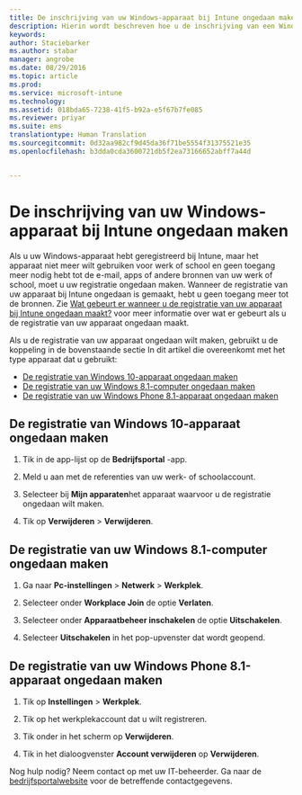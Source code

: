 ```yaml
---
title: De inschrijving van uw Windows-apparaat bij Intune ongedaan maken | Microsoft Intune
description: Hierin wordt beschreven hoe u de inschrijving van een Windows-apparaat bij Intune ongedaan kunt maken
keywords: 
author: Staciebarker
ms.author: stabar
manager: angrobe
ms.date: 08/29/2016
ms.topic: article
ms.prod: 
ms.service: microsoft-intune
ms.technology: 
ms.assetid: 018bda65-7238-41f5-b92a-e5f67b7fe085
ms.reviewer: priyar
ms.suite: ems
translationtype: Human Translation
ms.sourcegitcommit: 0d32aa982cf9d45da36f71be5554f31375521e35
ms.openlocfilehash: b3dda0cda3600721db5f2ea73166652abff7a44d


---
```



# De inschrijving van uw Windows-apparaat bij Intune ongedaan maken

Als u uw Windows-apparaat hebt geregistreerd bij Intune, maar het apparaat niet meer wilt gebruiken voor werk of school en geen toegang meer nodig hebt tot de e-mail, apps of andere bronnen van uw werk of school, moet u uw registratie ongedaan maken. Wanneer de registratie van uw apparaat bij Intune ongedaan is gemaakt, hebt u geen toegang meer tot de bronnen. Zie [Wat gebeurt er wanneer u de registratie van uw apparaat bij Intune ongedaan maakt?](what-happens-if-you-unenroll-your-device-from-intune-windows.md) voor meer informatie over wat er gebeurt als u de registratie van uw apparaat ongedaan maakt.

Als u de registratie van uw apparaat ongedaan wilt maken, gebruikt u de koppeling in de bovenstaande sectie In dit artikel die overeenkomt met het type apparaat dat u gebruikt:

-   [De registratie van Windows 10-apparaat ongedaan maken](#unenroll-your-windows-10-device)
-   [De registratie van uw Windows 8.1-computer ongedaan maken](#unenroll-your-windows-8-1-computer)
-   [De registratie van uw Windows Phone 8.1-apparaat ongedaan maken](#unenroll-your-windows-phone-8-1-device)

## De registratie van Windows 10-apparaat ongedaan maken

1.  Tik in de app-lijst op de **Bedrijfsportal** -app.

2.  Meld u aan met de referenties van uw werk- of schoolaccount.

3.  Selecteer bij **Mijn apparaten**het apparaat waarvoor u de registratie ongedaan wilt maken.

4.  Tik op **Verwijderen** &gt; **Verwijderen**.

## De registratie van uw Windows 8.1-computer ongedaan maken

1.  Ga naar **Pc-instellingen** &gt; **Netwerk** &gt; **Werkplek**.

2.  Selecteer onder **Workplace Join** de optie **Verlaten**.

3.  Selecteer onder **Apparaatbeheer inschakelen** de optie **Uitschakelen**.

4.  Selecteer **Uitschakelen** in het pop-upvenster dat wordt geopend.

## De registratie van uw Windows Phone 8.1-apparaat ongedaan maken

1.  Tik op **Instellingen** &gt; **Werkplek**.

2.  Tik op het werkplekaccount dat u wilt registreren.

3.  Tik onder in het scherm op **Verwijderen**.

4.  Tik in het dialoogvenster **Account verwijderen** op **Verwijderen**.

Nog hulp nodig? Neem contact op met uw IT-beheerder. Ga naar de [bedrijfsportalwebsite](http://portal.manage.microsoft.com) voor de betreffende contactgegevens.



<!--HONumber=Oct16_HO2-->


